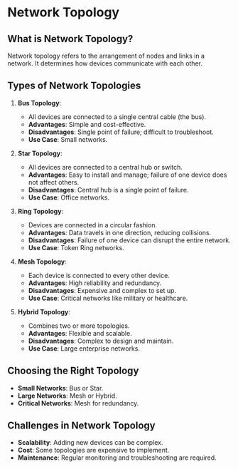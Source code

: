 # Network Topology

## What is Network Topology?
Network topology refers to the arrangement of nodes and links in a network. It determines how devices communicate with each other.

## Types of Network Topologies
1. **Bus Topology**:
   - All devices are connected to a single central cable (the bus).
   - **Advantages**: Simple and cost-effective.
   - **Disadvantages**: Single point of failure; difficult to troubleshoot.
   - **Use Case**: Small networks.

2. **Star Topology**:
   - All devices are connected to a central hub or switch.
   - **Advantages**: Easy to install and manage; failure of one device does not affect others.
   - **Disadvantages**: Central hub is a single point of failure.
   - **Use Case**: Office networks.

3. **Ring Topology**:
   - Devices are connected in a circular fashion.
   - **Advantages**: Data travels in one direction, reducing collisions.
   - **Disadvantages**: Failure of one device can disrupt the entire network.
   - **Use Case**: Token Ring networks.

4. **Mesh Topology**:
   - Each device is connected to every other device.
   - **Advantages**: High reliability and redundancy.
   - **Disadvantages**: Expensive and complex to set up.
   - **Use Case**: Critical networks like military or healthcare.

5. **Hybrid Topology**:
   - Combines two or more topologies.
   - **Advantages**: Flexible and scalable.
   - **Disadvantages**: Complex to design and maintain.
   - **Use Case**: Large enterprise networks.

## Choosing the Right Topology
- **Small Networks**: Bus or Star.
- **Large Networks**: Mesh or Hybrid.
- **Critical Networks**: Mesh for redundancy.

## Challenges in Network Topology
- **Scalability**: Adding new devices can be complex.
- **Cost**: Some topologies are expensive to implement.
- **Maintenance**: Regular monitoring and troubleshooting are required.